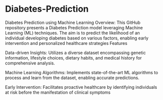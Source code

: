 # Diabetes-Prediction
Diabetes Prediction using Machine Learning
Overview:
This GitHub repository presents a Diabetes Prediction model leveraging Machine Learning (ML) techniques. The aim is to predict the likelihood of an individual developing diabetes based on various factors, enabling early intervention and personalized healthcare strategies
Features




Data-driven Insights: Utilizes a diverse dataset encompassing genetic information, lifestyle choices, dietary habits, and medical history for comprehensive analysis.

Machine Learning Algorithms: Implements state-of-the-art ML algorithms to process and learn from the dataset, enabling accurate predictions.

Early Intervention: Facilitates proactive healthcare by identifying individuals at risk before the manifestation of clinical symptoms
